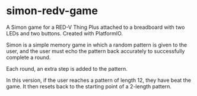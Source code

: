 # simon-redv-game
A Simon game for a RED-V Thing Plus attached to a breadboard with two LEDs and two buttons. Created with PlatformIO.

Simon is a simple memory game in which a random pattern is given to the user, and the user must echo the pattern back accurately to successfully complete a round. 

Each round, an extra step is added to the pattern.

In this version, if the user reaches a pattern of length 12, they have beat the game. It then resets back to the starting point of a 2-length pattern.
